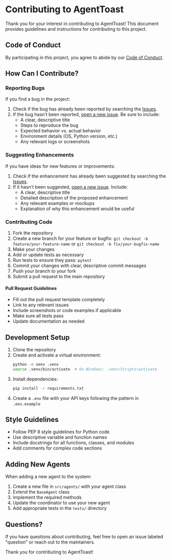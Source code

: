 # Contributing to AgentToast

Thank you for your interest in contributing to AgentToast! This document provides guidelines and instructions for contributing to this project.

## Code of Conduct

By participating in this project, you agree to abide by our [Code of Conduct](CODE_OF_CONDUCT.md).

## How Can I Contribute?

### Reporting Bugs

If you find a bug in the project:

1. Check if the bug has already been reported by searching the [Issues](https://github.com/ftchvs/AgentToast/issues).
2. If the bug hasn't been reported, [open a new issue](https://github.com/ftchvs/AgentToast/issues/new). Be sure to include:
   - A clear, descriptive title
   - Steps to reproduce the bug
   - Expected behavior vs. actual behavior
   - Environment details (OS, Python version, etc.)
   - Any relevant logs or screenshots

### Suggesting Enhancements

If you have ideas for new features or improvements:

1. Check if the enhancement has already been suggested by searching the [Issues](https://github.com/ftchvs/AgentToast/issues).
2. If it hasn't been suggested, [open a new issue](https://github.com/ftchvs/AgentToast/issues/new). Include:
   - A clear, descriptive title
   - Detailed description of the proposed enhancement
   - Any relevant examples or mockups
   - Explanation of why this enhancement would be useful

### Contributing Code

1. Fork the repository
2. Create a new branch for your feature or bugfix: `git checkout -b feature/your-feature-name` or `git checkout -b fix/your-bugfix-name`
3. Make your changes
4. Add or update tests as necessary
5. Run tests to ensure they pass: `pytest`
6. Commit your changes with clear, descriptive commit messages
7. Push your branch to your fork
8. Submit a pull request to the main repository

#### Pull Request Guidelines

- Fill out the pull request template completely
- Link to any relevant issues
- Include screenshots or code examples if applicable
- Make sure all tests pass
- Update documentation as needed

## Development Setup

1. Clone the repository
2. Create and activate a virtual environment:
   ```bash
   python -m venv .venv
   source .venv/bin/activate  # On Windows: .venv\Scripts\activate
   ```
3. Install dependencies:
   ```bash
   pip install -r requirements.txt
   ```
4. Create a `.env` file with your API keys following the pattern in `.env.example`

## Style Guidelines

- Follow PEP 8 style guidelines for Python code
- Use descriptive variable and function names
- Include docstrings for all functions, classes, and modules
- Add comments for complex code sections

## Adding New Agents

When adding a new agent to the system:

1. Create a new file in `src/agents/` with your agent class
2. Extend the `BaseAgent` class
3. Implement the required methods
4. Update the coordinator to use your new agent
5. Add appropriate tests in the `tests/` directory

## Questions?

If you have questions about contributing, feel free to open an issue labeled "question" or reach out to the maintainers.

Thank you for contributing to AgentToast! 

